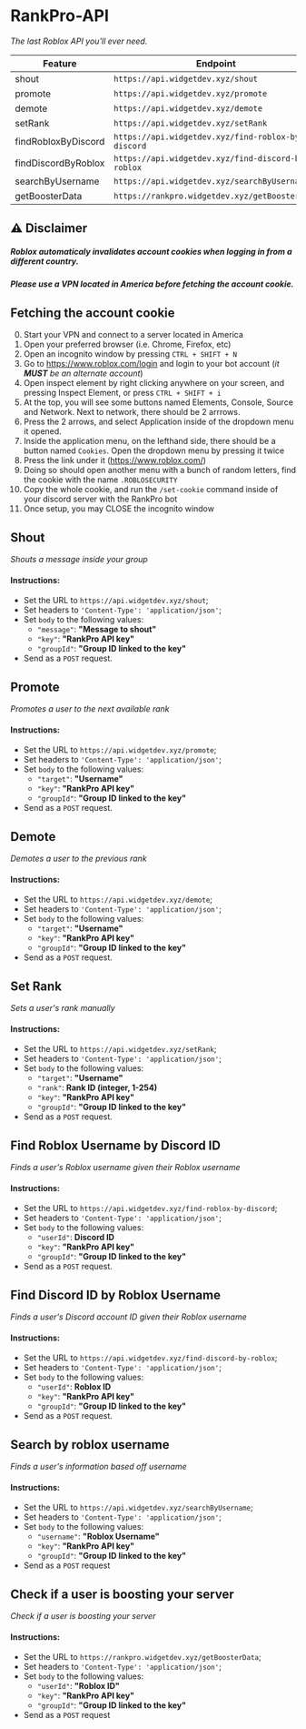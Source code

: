 # RankPro-API
_The last Roblox API you'll ever need._
 
| Feature | Endpoint |
| ------ | ------ |
| shout | `https://api.widgetdev.xyz/shout` |
| promote | `https://api.widgetdev.xyz/promote` |
| demote | `https://api.widgetdev.xyz/demote` |
| setRank | `https://api.widgetdev.xyz/setRank` |
| findRobloxByDiscord | `https://api.widgetdev.xyz/find-roblox-by-discord` |
| findDiscordByRoblox | `https://api.widgetdev.xyz/find-discord-by-roblox` |
| searchByUsername | `https://api.widgetdev.xyz/searchByUsername` |
| getBoosterData | `https://rankpro.widgetdev.xyz/getBoosterData` |

## ⚠️ Disclaimer
##### Roblox automaticaly invalidates account cookies when logging in from a different country. 
##### Please use a VPN located in America before fetching the account cookie.

## Fetching the account cookie
0. Start your VPN and connect to a server located in America
1. Open your preferred browser (i.e. Chrome, Firefox, etc)
2. Open an incognito window by pressing `CTRL + SHIFT + N`
3. Go to https://www.roblox.com/login and login to your bot account (_it **MUST** be an alternate account_)
4. Open inspect element by right clicking anywhere on your screen, and pressing Inspect Element, or press `CTRL + SHIFT + i`
5. At the top, you will see some buttons named Elements, Console, Source and Network. Next to network, there should be 2 arrrows.
6. Press the 2 arrows, and select Application inside of the dropdown menu it opened.
7. Inside the application menu, on the lefthand side, there should be a button named `Cookies`. Open the dropdown menu by pressing it twice
8. Press the link under it (https://www.roblox.com/)
9. Doing so should open another menu with a bunch of random letters, find the cookie with the name `.ROBLOSECURITY`
10. Copy the whole cookie, and run the `/set-cookie` command inside of your discord server with the RankPro bot
11. Once setup, you may CLOSE the incognito window

## Shout
_Shouts a message inside your group_
#### Instructions:
- Set the URL to  `https://api.widgetdev.xyz/shout`;
- Set headers to `'Content-Type': 'application/json'`;
- Set `body` to the following values:
    - `"message"`: **"Message to shout"**
    - `"key"`: **"RankPro API key"**
    - `"groupId"`: **"Group ID linked to the key"**
- Send as a `POST` request.

## Promote
_Promotes a user to the next available rank_
#### Instructions:
- Set the URL to  `https://api.widgetdev.xyz/promote`;
- Set headers to `'Content-Type': 'application/json'`;
- Set `body` to the following values:
    - `"target"`: **"Username"**
    - `"key"`: **"RankPro API key"**
    - `"groupId"`: **"Group ID linked to the key"**
- Send as a `POST` request.

## Demote
_Demotes a user to the previous rank_
#### Instructions:
- Set the URL to  `https://api.widgetdev.xyz/demote`;
- Set headers to `'Content-Type': 'application/json'`;
- Set `body` to the following values:
    - `"target"`: **"Username"**
    - `"key"`: **"RankPro API key"**
    - `"groupId"`: **"Group ID linked to the key"**
- Send as a `POST` request.

## Set Rank
_Sets a user's rank manually_
#### Instructions:
- Set the URL to  `https://api.widgetdev.xyz/setRank`;
- Set headers to `'Content-Type': 'application/json'`;
- Set `body` to the following values:
    - `"target"`: **"Username"**
    - `"rank"`: **Rank ID (integer, 1-254)**
    - `"key"`: **"RankPro API key"**
    - `"groupId"`: **"Group ID linked to the key"**
- Send as a `POST` request.

## Find Roblox Username by Discord ID
_Finds a user's Roblox username given their Roblox username_
#### Instructions:
- Set the URL to  `https://api.widgetdev.xyz/find-roblox-by-discord`;
- Set headers to `'Content-Type': 'application/json'`;
- Set `body` to the following values:
    - `"userId"`: **Discord ID**
    - `"key"`: **"RankPro API key"**
    - `"groupId"`: **"Group ID linked to the key"**
- Send as a `POST` request.

## Find Discord ID by Roblox Username
_Finds a user's Discord account ID given their Roblox username_
#### Instructions:
- Set the URL to  `https://api.widgetdev.xyz/find-discord-by-roblox`;
- Set headers to `'Content-Type': 'application/json'`;
- Set `body` to the following values:
    - `"userId"`: **Roblox ID**
    - `"key"`: **"RankPro API key"**
    - `"groupId"`: **"Group ID linked to the key"**
- Send as a `POST` request.

## Search by roblox username
_Finds a user's information based off username_
#### Instructions:
- Set the URL to `https://api.widgetdev.xyz/searchByUsername`;
- Set headers to `'Content-Type': 'application/json'`;
- Set `body` to the following values:
    - `"username"`: **"Roblox Username"**
    - `"key"`: **"RankPro API key"**
    - `"groupId"`: **"Group ID linked to the key"**
- Send as a `POST` request

## Check if a user is boosting your server
_Check if a user is boosting your server_
#### Instructions:
- Set the URL to `https://rankpro.widgetdev.xyz/getBoosterData`;
- Set headers to `'Content-Type': 'application/json'`;
- Set `body` to the following values:
    - `"userId"`: **"Roblox ID"**
    - `"key"`: **"RankPro API key"**
    - `"groupId"`: **"Group ID linked to the key"**
- Send as a `POST` request
